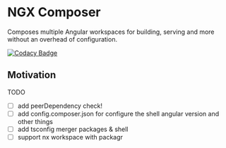 # NGX Composer

Composes multiple Angular workspaces for building, serving and more without an overhead of configuration.

[![Codacy Badge](https://app.codacy.com/project/badge/Grade/74da2fd774574631b3c02c51ed53a293)](https://www.codacy.com/gh/hoevelmanns/ngx-composer/dashboard?utm_source=github.com&amp;utm_medium=referral&amp;utm_content=hoevelmanns/ngx-composer&amp;utm_campaign=Badge_Grade)

## Motivation

TODO
- [ ] add peerDependency check!
- [ ] add config.composer.json for configure the shell angular version and other things
- [ ] add tsconfig merger packages & shell
- [ ] support nx workspace with packagr
